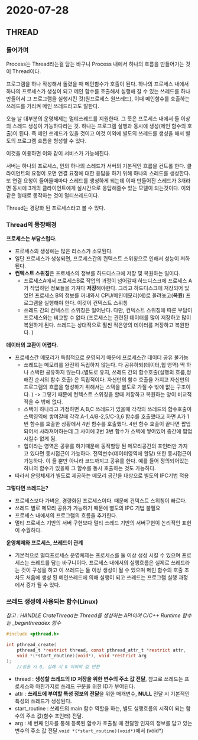 # 2020-07-28

## THREAD

### 들어가며

Process는 Thread라는걸 담는 바구니 Process 내에서 하나의 흐름을 만들어가는 것이 Thread이다.

프로그램을 하나 작성해서 돌렸을 때 메인함수가 호출이 된다. 하나의 프로세스 내에서 하나의 프로세스가 생성이 되고 메인 함수를 호출해서 실행해 갈 수 있는 쓰레드를 하나 만들어서 그 프로그램을 실행시킨 것(원프로세스 원쓰레드), 이때 메인함수를 호출하는 쓰레드를 가리켜 메인 쓰레드라고도 말한다. 

오늘 날 대부분의 운영체제는 멀티쓰레드를 지원한다. 그 뜻은 프로세스 내에서 둘 이상의 스레드 생성이 가능하다라는 것. 하나는 프로그램 실행과 동시에 생성(메인 함수의 호출)이 된다. 즉 메인 쓰레드가 있을 것이고 이것 이외에 별도의 쓰레드를 생성을 해서 별도의 프로그램 흐름을 형성할 수 있다.

이것을 이용하면 이와 같이 서비스가 가능해진다.

서버는 하나의 프로세스, 안의 하나의 스레드가 서버의 기본적인 흐름을 컨트롤 한다. 클라이언트의 요청이 오면 연결 요청에 대한 응답을 하기 위해 하나의 스레드를 생성한다. 또 연결 요청이 들어올때마다 스레드를 생성하게 되는데 이때 만들어진 스레드가 3개라면 동시에 3개의 클라이언트에게 실시간으로 응답해줄수 있는 모델이 되는것이다.  이와 같은 형태로 동작하는 것이 멀티쓰레드이다.

Thread는 경량화 된 프로세스라고 볼 수 있다.

### Thread의 등장배경

**프로세스는 부담스럽다.**

- 프로세스의 생성에는 많은 리소스가 소모된다.
- 일단 프로세스가 생성되면, 프로세스간의 컨텍스트 스위칭으로 인해서 성능이 저하된다.
- **컨텍스트 스위칭**은 프로세스의 정보를 하드디스크에 저장 및 복원하는 일이다.
  - 프로세스A에서 프로세스B로 작업의 과정이 넘어갈때 하드디스크에 프로세스 A가 작업하던 정보들을 가져다 **저장**해야한다. 그리고 하드디스크에 저장되어 있었던 프로세스 B의 정보를 꺼내와서 CPU/메인메모리(에)로 올려놓고(**복원**)  프로그램을 실행해야 한다. 이것이 컨텍스트 스위칭
  - 쓰레드 간의 컨텍스트 스위칭은 일어난다. 다만, 컨텍스트 스위칭에 따른 부담이 프로세스와는 비교할 수 없다.(프로세스는 관련된 데이터를 많이 저장하고 많이 복원하게 된다. 쓰레드는 상대적으로 훨씬 적은양의 데이터를 저장하고 복원한다.  )

**데이터의 교환이 어렵다.**

- 프로세스간 메모리가 독립적으로 운영되기 때문에 프로세스간 데이터 공유 불가능
  - 쓰레드는 메모리를 완전히 독립하지 않는다. 다 공유하되(데이터,힙 영역) 딱 하나 스택만 공유하지 않는다.(별도로 유지, 쓰레드 간의 함수호출(실행의 흐름,정해진 순서의 함수 호출) 은 독립적이다. 자신만의 함수 호출을 가지고 자신만의 프로그램의 흐름을 형성하기 위해서는 스택을 별도로 가질 수 밖에 없는 구조이다.  ) -> 그렇기 때문에 컨텍스트 스위칭을 할때 저장하고 복원하는 양이 비교적 적을 수 밖에 없다.
  - 스택이 하나라고 가정하면 A,B,C 쓰레드가 있을때 각각의 쓰레드의 함수호출이 스택영역에 쌓여갈때 각각 A-1,4/B-2,5/C-3,6 함수를 호출했다고 하면 A가 1번 함수를 호출한 상황에서 4번 함수를 호출했다. 4번 함수 호출이 끝나면 팝업 되어서 사라져야하는데 그 사이에 2번 3번 함수가 스택에 쌓여있어 중간에 팝업 시킬수 없게 됨.
  - 힙이라는 영역은 공유를 하기때문에 동적할당 된 메모리공간의 포인터만 가지고 있다면 동시접근이 가능하다. 전역변수(데이터영역에 할당) 또한 동시접근이 가능하다. 이 둘 뿐만 아니라 코드까지고 공유를 한다. 예를 들어 정의되어있는 하나의 함수가 있을때 그 함수를 동시 호출하는 것도 가능하다.
- 따라서 운영체제가 별도로 제공하는 메모리 공간을 대상으로 별도의 IPC기법 적용

**그렇다면 쓰레드는?**

- 프로세스보다 가벼운, 경량화된 프로세스이다. 때문에 컨텍스트 스위칭이 빠르다.
- 쓰레드 별로 메모리 공유가 가능하기 때문에 별도의 IPC 기법 불필요
- 프로세스 내에서의 프로그램의 흐름을 추가한다.
- 멀티 프로세스 기반의 서버 구현보다 멀티 쓰레드 기반의 서버구현이 논리적인 표현이 수월하다. 

**운영체제와 프로세스, 쓰레드이 관계**

- 기본적으로 멀티프로세스 운영체제는 프로세스를 둘 이상 생성 시킬 수 있으며 프로세스는 쓰레드를 담는 바구니이다. 프로세스 내에서의 실행흐름은 실제로 쓰레드라는 것이 구성을 하고 이 쓰레드는 둘 이상 생성이 될 수 있으며 메인 함수의 호출 조차도 처음에 생성 된 메인쓰레드에 의해 실행이 되고  쓰레드는 프로그램 실행 과정에서 증가 될 수 있다.

### 쓰레드 생성에 사용되는 함수(Linux)

*참고 : HANDLE CrateThread는 Thread를 생성하는 API이며 C/C++ Runtime 함수는 _beginthreadex 함수*

```c
#include <pthread.h>

int pthread_create(
	pthread_t *restrict thread, const pthread_attr_t *restrict attr, 
	void *(*start_routine)(void*), void *restrict arg
);
	//성공 시 0, 실패 시 0 이외의 값 반환
```

- thread : **생성할 쓰레드의 ID 저장을 위한 변수의 주소 값 전달**, 참고로 쓰레드는 프로세스와 마찬가지로 쓰레드 구분을 위한 ID가 부여된다.
- attr : **쓰레드에 부여할 특성 정보의 전달**을 위한 매개변수, **NULL** 전달 시 기본적인 특성의 쓰레드가 생성된다.
- start_routine : 쓰레드의 main 함수 역할을 하는, 별도 실행흐름의 시작이 되는 함수의 주소 값(함수 포인터) 전달.
- arg : 세 번째 인자를 통해 등록된 함수가 호출될 때 전달할 인자의 정보를 담고 있는 변수의 주소 값 전달.`void *(*start_routine)(void*)`에서 (void*)